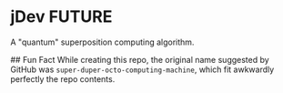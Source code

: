 # jDev FUTURE
A "quantum" superposition computing algorithm.


## Fun Fact
While creating this repo, the original name suggested by GitHub was `super-duper-octo-computing-machine`, which fit awkwardly perfectly the repo contents.
